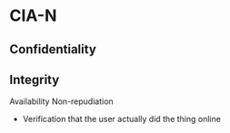 # CIA-N
	
Confidentiality
- 
Integrity
- 
Availability
Non-repudiation
- Verification that the user actually did the thing online